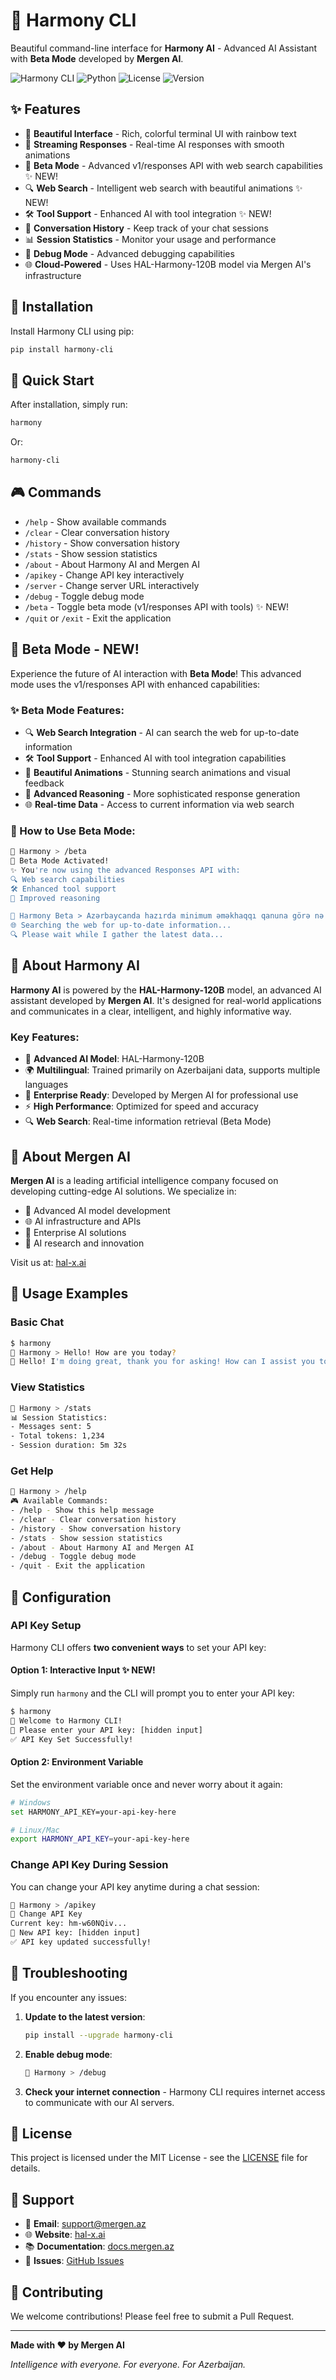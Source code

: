 # 🌈 Harmony CLI

Beautiful command-line interface for **Harmony AI** - Advanced AI Assistant with **Beta Mode** developed by **Mergen AI**.

![Harmony CLI](https://img.shields.io/badge/Harmony-CLI-E72166?style=for-the-badge&logo=python)
![Python](https://img.shields.io/badge/Python-3.8+-blue?style=for-the-badge&logo=python)
![License](https://img.shields.io/badge/License-MIT-green?style=for-the-badge)
![Version](https://img.shields.io/badge/Version-1.4.0-orange?style=for-the-badge)

## ✨ Features

- 🎨 **Beautiful Interface** - Rich, colorful terminal UI with rainbow text
- 🚀 **Streaming Responses** - Real-time AI responses with smooth animations
- 🌟 **Beta Mode** - Advanced v1/responses API with web search capabilities ✨ NEW!
- 🔍 **Web Search** - Intelligent web search with beautiful animations ✨ NEW!
- 🛠️ **Tool Support** - Enhanced AI with tool integration ✨ NEW!
- 💬 **Conversation History** - Keep track of your chat sessions
- 📊 **Session Statistics** - Monitor your usage and performance
- 🔧 **Debug Mode** - Advanced debugging capabilities
- 🌐 **Cloud-Powered** - Uses HAL-Harmony-120B model via Mergen AI's infrastructure

## 🚀 Installation

Install Harmony CLI using pip:

```bash
pip install harmony-cli
```

## 🎯 Quick Start

After installation, simply run:

```bash
harmony
```

Or:

```bash
harmony-cli
```

## 🎮 Commands

- `/help` - Show available commands
- `/clear` - Clear conversation history
- `/history` - Show conversation history
- `/stats` - Show session statistics
- `/about` - About Harmony AI and Mergen AI
- `/apikey` - Change API key interactively
- `/server` - Change server URL interactively
- `/debug` - Toggle debug mode
- `/beta` - Toggle beta mode (v1/responses API with tools) ✨ NEW!
- `/quit` or `/exit` - Exit the application

## 🌟 Beta Mode - NEW!

Experience the future of AI interaction with **Beta Mode**! This advanced mode uses the v1/responses API with enhanced capabilities:

### ✨ Beta Mode Features:
- 🔍 **Web Search Integration** - AI can search the web for up-to-date information
- 🛠️ **Tool Support** - Enhanced AI with tool integration capabilities  
- 🎨 **Beautiful Animations** - Stunning search animations and visual feedback
- 🧠 **Advanced Reasoning** - More sophisticated response generation
- 🌐 **Real-time Data** - Access to current information via web search

### 🚀 How to Use Beta Mode:
```bash
🌈 Harmony > /beta
🚀 Beta Mode Activated!
✨ You're now using the advanced Responses API with:
🔍 Web search capabilities
🛠️ Enhanced tool support
🧠 Improved reasoning

🌈 Harmony Beta > Azərbaycanda hazırda minimum əməkhaqqı qanuna görə nə qədərdir?
🌐 Searching the web for up-to-date information...
🔍 Please wait while I gather the latest data...
```

## 🤖 About Harmony AI

**Harmony AI** is powered by the **HAL-Harmony-120B** model, an advanced AI assistant developed by **Mergen AI**. It's designed for real-world applications and communicates in a clear, intelligent, and highly informative way.

### Key Features:
- 🧠 **Advanced AI Model**: HAL-Harmony-120B
- 🌍 **Multilingual**: Trained primarily on Azerbaijani data, supports multiple languages
- 🏢 **Enterprise Ready**: Developed by Mergen AI for professional use
- ⚡ **High Performance**: Optimized for speed and accuracy
- 🔍 **Web Search**: Real-time information retrieval (Beta Mode)

## 🏢 About Mergen AI

**Mergen AI** is a leading artificial intelligence company focused on developing cutting-edge AI solutions. We specialize in:

- 🤖 Advanced AI model development
- 🌐 AI infrastructure and APIs
- 💼 Enterprise AI solutions
- 🔬 AI research and innovation

Visit us at: [hal-x.ai](https://hal-x.ai)

## 📝 Usage Examples

### Basic Chat
```bash
$ harmony
🌈 Harmony > Hello! How are you today?
🤖 Hello! I'm doing great, thank you for asking! How can I assist you today?
```

### View Statistics
```bash
🌈 Harmony > /stats
📊 Session Statistics:
- Messages sent: 5
- Total tokens: 1,234
- Session duration: 5m 32s
```

### Get Help
```bash
🌈 Harmony > /help
🎮 Available Commands:
- /help - Show this help message
- /clear - Clear conversation history
- /history - Show conversation history
- /stats - Show session statistics
- /about - About Harmony AI and Mergen AI
- /debug - Toggle debug mode
- /quit - Exit the application
```

## 🔧 Configuration

### API Key Setup

Harmony CLI offers **two convenient ways** to set your API key:

#### Option 1: Interactive Input ✨ NEW!
Simply run `harmony` and the CLI will prompt you to enter your API key:

```bash
$ harmony
🔑 Welcome to Harmony CLI!
🔑 Please enter your API key: [hidden input]
✅ API Key Set Successfully!
```

#### Option 2: Environment Variable
Set the environment variable once and never worry about it again:

```bash
# Windows
set HARMONY_API_KEY=your-api-key-here

# Linux/Mac
export HARMONY_API_KEY=your-api-key-here
```

### Change API Key During Session
You can change your API key anytime during a chat session:

```bash
🌈 Harmony > /apikey
🔑 Change API Key
Current key: hm-w60NQiv...
🔑 New API key: [hidden input]
✅ API key updated successfully!
```

## 🐛 Troubleshooting

If you encounter any issues:

1. **Update to the latest version**:
   ```bash
   pip install --upgrade harmony-cli
   ```

2. **Enable debug mode**:
   ```bash
   🌈 Harmony > /debug
   ```

3. **Check your internet connection** - Harmony CLI requires internet access to communicate with our AI servers.

## 📄 License

This project is licensed under the MIT License - see the [LICENSE](LICENSE) file for details.

## 🤝 Support

- 📧 **Email**: support@mergen.az
- 🌐 **Website**: [hal-x.ai](https://hal-x.ai)
- 📚 **Documentation**: [docs.mergen.az](https://docs.mergen.az)
- 🐛 **Issues**: [GitHub Issues](https://github.com/mergen-ai/harmony-cli/issues)

## 🎉 Contributing

We welcome contributions! Please feel free to submit a Pull Request.

---

**Made with ❤️ by Mergen AI**

*Intelligence with everyone. For everyone. For Azerbaijan.*
